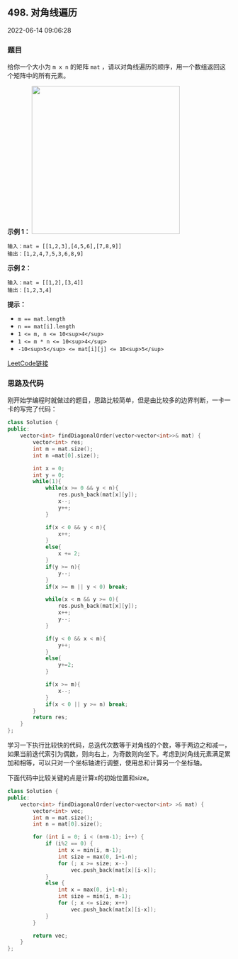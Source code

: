 ## 498. 对角线遍历

2022-06-14 09:06:28

### 题目

给你一个大小为 ``m x n`` 的矩阵 ``mat`` ，请以对角线遍历的顺序，用一个数组返回这个矩阵中的所有元素。



**示例 1：**
<img alt="" src="https://assets.leetcode.com/uploads/2021/04/10/diag1-grid.jpg" style="width: 334px; height: 334px;" />
```
输入：mat = [[1,2,3],[4,5,6],[7,8,9]]
输出：[1,2,4,7,5,3,6,8,9]
```

**示例 2：**

```
输入：mat = [[1,2],[3,4]]
输出：[1,2,3,4]
```



**提示：**


- ``m == mat.length``
- ``n == mat[i].length``
- ``1 <= m, n <= 10<sup>4</sup>``
- ``1 <= m * n <= 10<sup>4</sup>``
- ``-10<sup>5</sup> <= mat[i][j] <= 10<sup>5</sup>``



[LeetCode链接](https://leetcode-cn.com/problems/diagonal-traverse/)

### 思路及代码

刚开始学编程时就做过的题目，思路比较简单，但是由比较多的边界判断，一卡一卡的写完了代码：

```cpp
class Solution {
public:
    vector<int> findDiagonalOrder(vector<vector<int>>& mat) {
        vector<int> res;
        int m = mat.size();
        int n =mat[0].size();

        int x = 0;
        int y = 0;
        while(1){
            while(x >= 0 && y < n){
                res.push_back(mat[x][y]);
                x--;
                y++;
            }

            if(x < 0 && y < n){
                x++;
            }
            else{
                x += 2;
            }
            if(y >= n){
                y--;
            }
            if(x >= m || y < 0) break;

            while(x < m && y >= 0){
                res.push_back(mat[x][y]);
                x++;
                y--;
            }

            if(y < 0 && x < m){
                y++;
            }
            else{
                y+=2;
            }

            if(x >= m){
                x--;
            }
            if(x < 0 || y >= n) break;
        }
        return res;
    }
};
```

学习一下执行比较快的代码，总迭代次数等于对角线的个数，等于两边之和减一，如果当前迭代索引为偶数，则向右上，为奇数则向坐下。考虑到对角线元素满足累加和相等，可以只对一个坐标轴进行调整，使用总和计算另一个坐标轴。

下面代码中比较关键的点是计算x的初始位置和size。

```cpp
class Solution {
public:
    vector<int> findDiagonalOrder(vector<vector<int> >& mat) {
        vector<int> vec;
        int m = mat.size();
        int n = mat[0].size();

        for (int i = 0; i < (n+m-1); i++) {
            if (i%2 == 0) {
                int x = min(i, m-1);
                int size = max(0, i+1-n);       
                for (; x >= size; x--)
                    vec.push_back(mat[x][i-x]);
            }
            else {
                int x = max(0, i+1-n);
                int size = min(i, m-1);
                for (; x <= size; x++)
                    vec.push_back(mat[x][i-x]);
            }
        }

        return vec;
    }
};
```